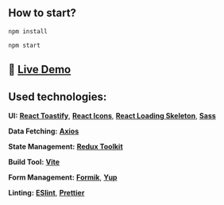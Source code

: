 ## How to start?

```
npm install
```

```
npm start
```

## 🔗 [**Live Demo**](https://react-dashboard-login.netlify.app)

## Used technologies:

**UI:** [**React Toastify**](https://www.npmjs.com/package/react-toastify), [**React Icons**](https://react-icons.github.io/react-icons/), [**React Loading Skeleton**](https://www.npmjs.com/package/react-loading-skeleton), [**Sass**](https://www.npmjs.com/package/sass)

**Data Fetching:** [**Axios**](https://www.npmjs.com/package/axios)

**State Management:** [**Redux Toolkit**](https://redux-toolkit.js.org/)

**Build Tool:** [**Vite**](https://vitejs.dev/)

**Form Management:** [**Formik**](https://formik.org/), [**Yup**](https://github.com/jquense/yup)

**Linting:** [**ESlint**](https://eslint.org/), [**Prettier**](https://prettier.io/)
